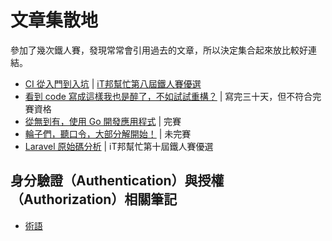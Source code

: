 # 文章集散地

參加了幾次鐵人賽，發現常常會引用過去的文章，所以決定集合起來放比較好連結。

* [CI 從入門到入坑](/ironman-intro-of-ci/README.md) | [iT邦幫忙第八屆鐵人賽優選](https://ithelp.ithome.com.tw/ironman/winner-list)
* [看到 code 寫成這樣我也是醉了，不如試試重構？](/ironman-refactoring-30-days/README.md) | 寫完三十天，但不符合完賽資格
* [從無到有，使用 Go 開發應用程式](/ironman-start-golang-30-days/README.md) | 完賽
* [輪子們，聽口令，大部分解開始！](/ironman-decompose-wheels/README.md) | 未完賽
* [Laravel 原始碼分析](/ironman-analyze-laravel/README.md) | iT邦幫忙第十屆鐵人賽優選

## 身分驗證（Authentication）與授權（Authorization）相關筆記

* [術語](/auth/terminology.md)

